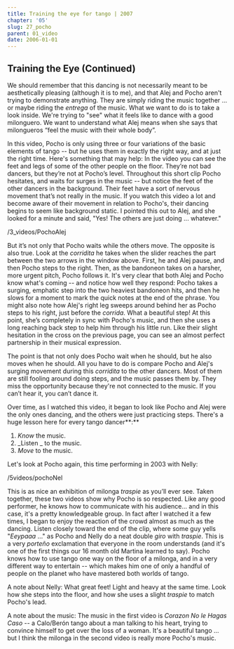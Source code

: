```yaml
---
title: Training the eye for tango | 2007
chapter: '05'
slug: 27_pocho
parent: 01_video
date: 2006-01-01
---
```


## Training the Eye (Continued)

We should remember that this dancing is not necessarily meant to be aesthetically pleasing (although it is to me), and that Alej and Pocho aren't trying to demonstrate anything. They are simply riding the music together ... or maybe riding the _entrega_ of the music. What we want to do is to take a look inside. We're trying to "see" what it feels like to dance with a good milonguero. We want to understand what Alej means when she says that milongueros “feel the music with their whole body”.

In this video, Pocho is only using three or four variations of the basic elements of tango -- but he uses them in exactly the right way, and at just the right time. Here's something that may help: In the video you can see the feet and legs of some of the other people on the floor. They’re not bad dancers, but they’re not at Pocho’s level. Throughout this short clip Pocho hesitates, and waits for surges in the music -- but notice the feet of the other dancers in the background. Their feet have a sort of nervous movement that’s not really in the music. If you watch this video a lot and become aware of their movement in relation to Pocho's, their dancing begins to seem like background static. I pointed this out to Alej, and she looked for a minute and said, "Yes! The others are just doing ... whatever."


/3_videos/PochoAlej


But it’s not only that Pocho waits while the others move. The opposite is also true. Look at the _corridita_ he takes when the slider reaches the part between the two arrows in the window above. First, he and Alej pause, and then Pocho steps to the right. Then, as the bandoneon takes on a harsher, more urgent pitch, Pocho follows it. It's very clear that both Alej and Pocho know what's coming -- and notice how well they respond: Pocho takes a surging, emphatic step into the two heaviest bandoneon hits, and then he slows for a moment to mark the quick notes at the end of the phrase. You might also note how Alej's right leg sweeps around behind her as Pocho steps to his right, just before the _corrida_. What a beautiful step! At this point, she’s completely in sync with Pocho's music, and then she uses a long reaching back step to help him through his little run. Like their slight hesitation in the cross on the previous page, you can see an almost perfect partnership in their musical expression.

The point is that not only does Pocho wait when he should, but he also moves when he should. All you have to do is compare Pocho and Alej's surging movement during this _corridita_ to the other dancers. Most of them are still fooling around doing steps, and the music passes them by. They miss the opportunity because they're not connected to the music. If you can’t hear it, you can’t dance it.

Over time, as I watched this video, it began to look like Pocho and Alej were the only ones dancing, and the others were just practicing steps. There's a huge lesson here for every tango dancer**:**

1. _Know_  the music.
2. _Listen _ to the music.
3. _Move_  to the music.

Let's look at Pocho again, this time performing in 2003 with Nelly:

/5videos/pochoNel

This is as nice an exhibition of milonga _traspie_ as you’ll ever see. Taken together, these two videos show why Pocho is so respected. Like any good performer, he knows how to communicate with his audience... and in this case, it's a pretty knowledgeable group. In fact after I watched it a few times, I began to enjoy the reaction of the crowd almost as much as the dancing. Listen closely toward the end of the clip, where some guy yells "_Eeypaaa_ ..." as Pocho and Nelly do a neat double _giro_ with _traspie_. This is a very _porteño_ exclamation that everyone in the room understands (and it's one of the first things our 16 month old Martina learned to say). Pocho knows how to use tango one way on the floor of a milonga, and in a very different way to entertain -- which makes him one of only a handful of people on the planet who have mastered both worlds of tango.

A note about Nelly: What great feet! Light and heavy at the same time. Look how she steps into the floor, and how she uses a slight _traspie_ to match Pocho's lead.

A note about the music: The music in the first video is _Corazon No le Hagas Caso_ -- a Calo/Berón tango about a man talking to his heart, trying to convince himself to get over the loss of a woman. It's a beautiful tango ... but I think the milonga in the second video is really more Pocho's music.